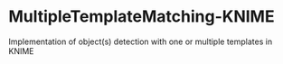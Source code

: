 # MultipleTemplateMatching-KNIME
Implementation of object(s) detection with one or multiple templates in KNIME 
